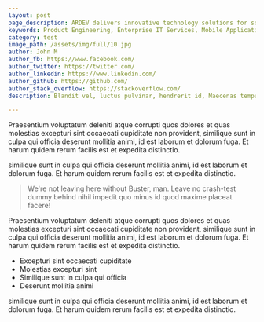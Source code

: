 ```yaml
---
layout: post
page_description: ARDEV delivers innovative technology solutions for solving real-world business challenges.
keywords: Product Engineering, Enterprise IT Services, Mobile Application
category: test
image_path: /assets/img/full/10.jpg
author: John M
author_fb: https://www.facebook.com/
author_twitter: https://twitter.com/
author_linkedin: https://www.linkedin.com/
author_github: https://github.com/
author_stack_overflow: https://stackoverflow.com/
description: Blandit vel, luctus pulvinar, hendrerit id, Maecenas tempus, tellus eget lorem. Maecenas nec odio et is ante.

---
```


<div class="post-entry">
	<p>Praesentium voluptatum deleniti atque corrupti quos dolores et quas molestias excepturi sint occaecati cupiditate non provident, similique sunt in culpa qui officia deserunt mollitia animi, id est laborum et dolorum fuga. Et harum quidem rerum facilis est et expedita distinctio.</p>
	<p>similique sunt in culpa qui officia deserunt mollitia animi, id est laborum et dolorum fuga. Et harum quidem rerum facilis est et expedita distinctio.</p>
	<blockquote>
		We're not leaving here without Buster, man. Leave no crash-test dummy behind nihil impedit quo minus id quod maxime placeat facere!
	</blockquote>
	<p class="lead">Praesentium voluptatum deleniti atque corrupti quos dolores et quas molestias excepturi sint occaecati cupiditate non provident, similique sunt in culpa qui officia deserunt mollitia animi, id est laborum et dolorum fuga. Et harum quidem rerum facilis est et expedita distinctio.</p>
	<ul>
		<li>Excepturi sint occaecati cupiditate</li>
		<li>Molestias excepturi sint</li>
		<li>Similique sunt in culpa qui officia</li>
		<li>Deserunt mollitia animi</li>
	</ul>
	<p>similique sunt in culpa qui officia deserunt mollitia animi, id est laborum et dolorum fuga. Et harum quidem rerum facilis est et expedita distinctio.</p>
</div>